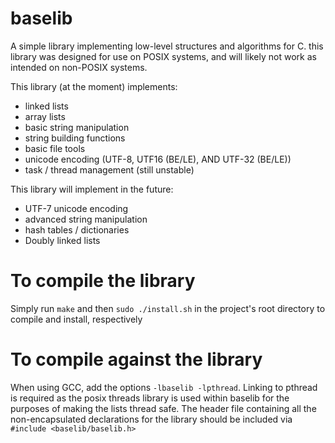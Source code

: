 # baselib

A simple library implementing low-level structures and algorithms for C. this library was designed for use on POSIX systems, and will likely not work as intended on non-POSIX systems. 

This library (at the moment) implements:

- linked lists
- array lists
- basic string manipulation
- string building functions
- basic file tools
- unicode encoding (UTF-8, UTF16 (BE/LE), AND UTF-32 (BE/LE))
- task / thread management (still unstable)

This library will implement in the future:

- UTF-7 unicode encoding
- advanced string manipulation
- hash tables / dictionaries
- Doubly linked lists


# To compile the library

Simply run `make` and then `sudo ./install.sh` in the project's root directory to compile and install, respectively


# To compile against the library

When using GCC, add the options `-lbaselib -lpthread`. Linking to pthread is required as
the posix threads library is used within baselib for the purposes of making the lists 
thread safe. The header file containing all the non-encapsulated declarations for the library
should be included via `#include <baselib/baselib.h>`

